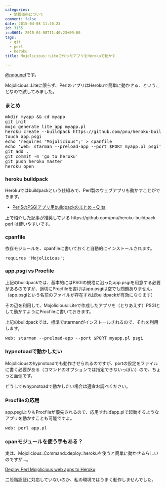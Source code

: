 ```yaml
---
categories:
  - 情報技術について
comment: false
date: 2015-04-08 11:40:23
id: 3155
iso8601: 2015-04-08T11:40:23+09:00
tags:
  - git
  - perl
  - heroku
title: Mojolicious::Liteで作ったアプリをHerokuで動かす

---
```


<p><a href="https://twitter.com/nqounet">@nqounet</a>です。</p>

<p>Mojolicious::Liteに限らず、PerlのアプリはHerokuで簡単に動かせる、ということなので試してみました。</p>



<h3>まとめ</h3>

<pre class="lang:lang:sh title:mojo_to_heroku">
mkdir myapp && cd myapp
git init
mojo generate lite_app myapp.pl
heroku create --buildpack https://github.com/pnu/heroku-buildpack-perl.git
touch app.psgi
echo 'requires "Mojolicious";' > cpanfile
echo 'web: starman --preload-app --port $PORT myapp.pl psgi' > Procfile
git add .
git commit -m 'go to heroku'
git push heroku master
heroku open
</pre>

<h3>heroku buildpack</h3>

<p>Herokuではbuildpackという仕組みで、Perl製のウェブアプリも動かすことができます。</p>

<ul>
<li><a href="http://qiita.com/vzvu3k6k/items/6d893462c790742ed230">Perl5のPSGIアプリ用buildpackのまとめ - Qiita</a></li>
</ul>

<p>上で紹介した記事が推奨している https://github.com/pnu/heroku-buildpack-perl は使いやすいです。</p>

<h3>cpanfile</h3>

<p>依存モジュールを、cpanfileに書いておくと自動的にインストールされます。</p>

<pre class="lang:lang:perl title:cpanfile">
requires 'Mojolicious';
</pre>

<h3>app.psgi vs Procfile</h3>

<p>上記のbuildpackでは、基本的にはPSGIの規格に沿ったapp.psgiを用意する必要があるのですが、適切にProcfileを書けばapp.psgiは空でも問題ありません。（app.psgiという名前のファイルが存在すればbuildpackが有効になります）</p>

<p>その辺を利用して、Mojolicious::Liteで作成したアプリを（とりあえず）PSGIとして動かすようにProcfileに書いておきます。</p>

<p>上記のbuildpackでは、標準でstarmanがインストールされるので、それを利用します。</p>

<pre class="lang:lang:sh title:Procfile">
web: starman --preload-app --port $PORT myapp.pl psgi
</pre>

<h3>hypnotoadで動かしたい</h3>

<p>Mojoliciousのhypnotoadでも動作させられるのですが、portの設定をファイルに書く必要がある（コマンドのオプションでは指定できないっぽい）ので、ちょっと面倒です。</p>

<p>どうしてもhypnotoadで動かしたい場合は適宜お調べください。</p>

<h3>Procfileの応用</h3>

<p>app.psgiよりもProcfileが優先されるので、応用すればapp.plで起動するようなアプリを動かすことも可能ですよ。</p>

<pre class="lang:lang:sh title:Procfile">
web: perl app.pl
</pre>

<h3>cpanモジュールを使う手もある？</h3>

<p>実は、Mojolicious::Command::deploy::herokuを使うと簡単に動かせるらしいのですが…。</p>

<p><a href="http://tempire.github.io/mojolicious-command-deploy-heroku/">Deploy Perl Mojolicious web apps to Heroku</a></p>

<p>二段階認証に対応していないのか、私の環境ではうまく動作しませんでした。</p>
    	